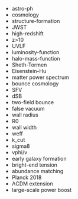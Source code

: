 - astro-ph
- cosmology
- structure-formation
- JWST
- high-redshift
- z>10
- UVLF
- luminosity-function
- halo-mass-function
- Sheth-Tormen
- Eisenstein-Hu
- matter power spectrum
- bounce cosmology
- SFV
- dSB
- two-field bounce
- false vacuum
- wall radius
- R0
- wall width
- weff
- k_cut
- sigma8
- vphi/v
- early galaxy formation
- bright-end tension
- abundance matching
- Planck 2018
- ΛCDM extension
- large-scale power boost